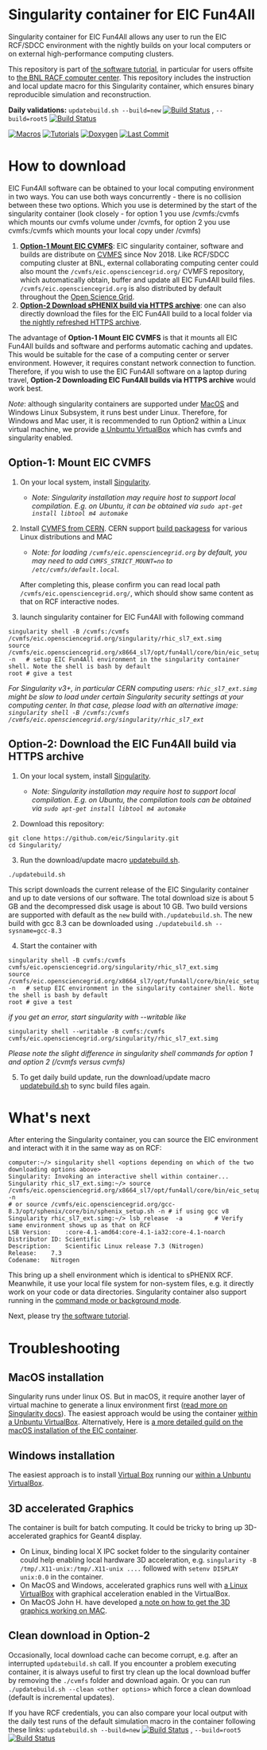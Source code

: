 # Singularity container for EIC Fun4All

Singularity container for EIC Fun4All allows any user to run the EIC RCF/SDCC environment with the nightly builds on your local computers or on external high-performance computing clusters. 

This repository is part of [the software tutorial](https://eic-detector.github.io/tutorials_landing_page.html), in particular for users offsite to [the BNL RACF computer center](https://www.racf.bnl.gov/). This repository includes the instruction and local update macro for this Singularity container, which ensures binary reproducible simulation and reconstruction.

**Daily validations:** `updatebuild.sh --build=new` 
[![Build Status](https://web.racf.bnl.gov/jenkins-sphenix/buildStatus/icon?job=sPHENIX%2Fsingularity-download-validation)](https://web.racf.bnl.gov/jenkins-sphenix/job/sPHENIX/job/singularity-download-validation/) , 
`--build=root5`
[![Build Status](https://web.racf.bnl.gov/jenkins-sphenix/buildStatus/icon?job=sPHENIX%2Fsingularity-download-validation-root5)](https://web.racf.bnl.gov/jenkins-sphenix/job/sPHENIX/job/singularity-download-validation-root5/)

[![Macros](https://img.shields.io/badge/standard%20macros-git-green.svg)](https://github.com/sPHENIX-Collaboration/macros)
[![Tutorials](https://img.shields.io/badge/tutorials-git-green.svg)](https://github.com/sPHENIX-Collaboration/tutorials)
[![Doxygen](https://img.shields.io/badge/code%20reference-Doxygen-green.svg)](https://www.phenix.bnl.gov/WWW/sPHENIX/doxygen/html/)
[![Last Commit](https://img.shields.io/github/last-commit/sPHENIX-Collaboration/Singularity.svg)](https://github.com/sPHENIX-Collaboration/Singularity/commits/master)

# How to download

EIC Fun4All software can be obtained to your local computing environment in two ways. You can use both ways concurrently - there is no collision between these two options. Which you use is determined by the start of the singularity container (look closely - for option 1 you use /cvmfs:/cvmfs which mounts our cvmfs volume under /cvmfs, for option 2 you use cvmfs:/cvmfs which mounts your local copy under /cvmfs)

1. **[Option-1 Mount EIC CVMFS](#option-1-mount-eic-cvmfs)**: EIC singularity container, software and builds are distribute on [CVMFS](https://www.racf.bnl.gov/docs/services/cvmfs/info) since Nov 2018. Like RCF/SDCC computing cluster at BNL, external collaborating computing center could also mount the `/cvmfs/eic.opensciencegrid.org/` CVMFS repository, which automatically obtain, buffer and update all EIC Fun4All build files. `/cvmfs/eic.opensciencegrid.org` is also distributed by default throughout the [Open Science Grid](opensciencegrid.org). 
2. **[Option-2 Download sPHENIX build via HTTPS archive](#option-2-download-the-eic-fun4all-build-via-https-archive)**: one can also directly download the files for the EIC Fun4All build to a local folder via [the nightly refreshed HTTPS archive](https://www.phenix.bnl.gov/WWW/publish/phnxbld/EIC/Singularity/). 

The advantage of **Option-1 Mount EIC CVMFS** is that it mounts all EIC Fun4All builds and software and performs automatic caching and updates. This would be suitable for the case of a computing center or server environment. However, it requires constant network connection to function. Therefore, if you wish to use the EIC Fun4All software on a laptop during travel, **Option-2 Downloading EIC Fun4All builds via HTTPS archive** would work best.

*Note*: although singularity containers are supported under [MacOS](#mac-installation) and Windows Linux Subsystem, it runs best under Linux. Therefore, for Windows and Mac user, it is recommended to run Option2 within a Linux virtual machine, we provide [a Unbuntu VirtualBox](VirtualBox.md) which has cvmfs and singularity enabled.

## Option-1: Mount EIC CVMFS

1. On your local system, install [Singularity](https://sylabs.io/singularity/). 

    - *Note: Singularity installation may require host to support local compilation. E.g. on Ubuntu, it can be obtained via `sudo apt-get install libtool m4 automake`*

2. Install [CVMFS from CERN](https://cernvm.cern.ch/portal/filesystem/quickstart). CERN support [build packagess](https://cernvm.cern.ch/portal/filesystem/downloads) for various Linux distributions and MAC
    - *Note: for loading `/cvmfs/eic.opensciencegrid.org` by default, you may need to add `CVMFS_STRICT_MOUNT=no` to `/etc/cvmfs/default.local`.*

   After completing this, please confirm you can read local path `/cvmfs/eic.opensciencegrid.org/`, which should show same content as that on RCF interactive nodes. 
   
3. launch singularity container for EIC Fun4All with following command

```
singularity shell -B /cvmfs:/cvmfs /cvmfs/eic.opensciencegrid.org/singularity/rhic_sl7_ext.simg
source /cvmfs/eic.opensciencegrid.org/x8664_sl7/opt/fun4all/core/bin/eic_setup.sh -n   # setup EIC Fun4All environment in the singularity container shell. Note the shell is bash by default
root # give a test
```

*For Singularity v3+, in particular CERN computing users: `rhic_sl7_ext.simg` might be slow to load under certain Singularity security settings at your computing center. In that case, please load with an alternative image: `singularity shell -B /cvmfs:/cvmfs /cvmfs/eic.opensciencegrid.org/singularity/rhic_sl7_ext`*

## Option-2: Download the EIC Fun4All build via HTTPS archive


1. On your local system, install [Singularity](https://sylabs.io/singularity/). 

    - *Note: Singularity installation may require host to support local compilation. E.g. on Ubuntu, the compilation tools can be obtained via `sudo apt-get install libtool m4 automake`*

2. Download this repository:

```
git clone https://github.com/eic/Singularity.git
cd Singularity/
```

3. Run the download/update macro [updatebuild.sh](./updatebuild.sh).

```
./updatebuild.sh
```

This script downloads the current release of the EIC Singularity container and up to date versions of our software. The total download size is about 5 GB  and the decompressed disk usage is about 10 GB. Two build versions are supported with default as the `new` build with`./updatebuild.sh`. The new build with gcc 8.3 can be downloaded using `./updatebuild.sh --sysname=gcc-8.3`


4. Start the container with 

```
singularity shell -B cvmfs:/cvmfs cvmfs/eic.opensciencegrid.org/singularity/rhic_sl7_ext.simg
source /cvmfs/eic.opensciencegrid.org/x8664_sl7/opt/fun4all/core/bin/eic_setup.sh -n   # setup EIC environment in the singularity container shell. Note the shell is bash by default
root # give a test
```
*if you get an error, start singularity with --writable like* 

```
singularity shell --writable -B cvmfs:/cvmfs cvmfs/eic.opensciencegrid.org/singularity/rhic_sl7_ext.simg
```

*Please note the slight difference in singularity shell commands for option 1 and option 2 (/cvmfs versus cvmfs)*

5. To get daily build update, run the download/update macro [updatebuild.sh](./updatebuild.sh) to sync build files again. 


# What's next

After entering the Singularity container, you can source the EIC environment and interact with it in the same way as on RCF: 

```
computer:~/> singularity shell <options depending on which of the two downloading options above>
Singularity: Invoking an interactive shell within container...
Singularity rhic_sl7_ext.simg:~/> source  /cvmfs/eic.opensciencegrid.org/x8664_sl7/opt/fun4all/core/bin/eic_setup.sh -n
# or source /cvmfs/eic.opensciencegrid.org/gcc-8.3/opt/sphenix/core/bin/sphenix_setup.sh -n # if using gcc v8
Singularity rhic_sl7_ext.simg:~/> lsb_release  -a         # Verify same environment shows up as that on RCF
LSB Version:	:core-4.1-amd64:core-4.1-ia32:core-4.1-noarch
Distributor ID:	Scientific
Description:	Scientific Linux release 7.3 (Nitrogen)
Release:	7.3
Codename:	Nitrogen
```

This bring up a shell environment which is identical to sPHENIX RCF. Meanwhile, it use your local file system for non-system files, e.g. it directly work on your code or data directories. Singularity container also support running in the [command mode or background mode](https://sylabs.io/docs/). 

Next, please try [the software tutorial](https://eic-detector.github.io/tutorials_landing_page.html). 

# Troubleshooting

## MacOS installation

Singularity runs under linux OS. But in macOS, it require another layer of virtual machine to generate a linux environment first ([read more on Singularity docs](https://www.sylabs.io/guides/2.5/user-guide/quick_start.html#installation)). The easiest approach would be using the container [within a Unbuntu VirtualBox](VirtualBox.md). Alternatively, Here is [a more detailed guild on the macOS installation of the EIC container](./OSX_installationguide.md). 

## Windows installation

The easiest approach is to install [Virtual Box](https://www.virtualbox.org/) running our [within a Unbuntu VirtualBox](VirtualBox.md).

## 3D accelerated Graphics

The container is built for batch computing. It could be tricky to bring up 3D-accelerated graphics for Geant4 display. 
* On Linux, binding local X IPC socket folder to the singularity container could help enabling local hardware 3D acceleration, e.g. `singularity -B /tmp/.X11-unix:/tmp/.X11-unix ....` followed with `setenv DISPLAY unix:0.0` in the container. 
* On MacOS and Windows, accelerated graphics runs well with [a Linux VirtualBox](VirtualBox.md) with graphical acceleration enabled in the VirtualBox. 
* On MacOS John H. have developed [a note on how to get the 3D graphics working on MAC](https://indico.bnl.gov/event/4046/contributions/25558/attachments/21219/28796/singularity_mac_haggerty_20181217.pdf). 

## Clean download in Option-2

Occasionally, local download cache can become corrupt, e.g. after an interrupted `updatebuild.sh` call. If you encounter a problem executing container, it is always useful to first try clean up the local download buffer by removing the `./cvmfs` folder and download again. Or you can run `./updatebuild.sh --clean <other options>` which force a clean download (default is incremental updates). 

If you have RCF credentials, you can also compare your local output with the daily test runs of the default simulation macro in the container following these links: `updatebuild.sh --build=new` 
[![Build Status](https://web.racf.bnl.gov/jenkins-sphenix/buildStatus/icon?job=sPHENIX%2Fsingularity-download-validation)](https://web.racf.bnl.gov/jenkins-sphenix/job/sPHENIX/job/singularity-download-validation/) , 
`--build=root5`
[![Build Status](https://web.racf.bnl.gov/jenkins-sphenix/buildStatus/icon?job=sPHENIX%2Fsingularity-download-validation-root5)](https://web.racf.bnl.gov/jenkins-sphenix/job/sPHENIX/job/singularity-download-validation-root5/)

